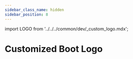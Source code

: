 ```yaml
---
sidebar_class_name: hidden
sidebar_position: 8
---
```


import LOGO from '../../../common/dev/\_custom_logo.mdx';

# Customized Boot Logo

<LOGO uboot_develop="../u-boot" product="Radxa ROCK 3A" rsetup_path="../radxa-os/rsetup#update-bootloader" />

